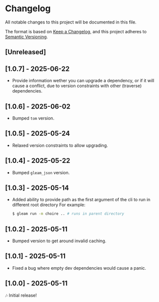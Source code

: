 # Changelog

All notable changes to this project will be documented in this file.

The format is based on [Keep a Changelog](https://keepachangelog.com/en/1.1.0/),
and this project adheres to [Semantic Versioning](https://semver.org/spec/v2.0.0.html).

## [Unreleased]

## [1.0.7] - 2025-06-22

- Provide information wether you can upgrade a dependency, or if it will cause a
  conflict, due to version constraints with other (traverse) dependencies.

## [1.0.6] - 2025-06-02

- Bumped `tom` version.

## [1.0.5] - 2025-05-24

- Relaxed version constraints to allow upgrading.

## [1.0.4] - 2025-05-22

- Bumped `gleam_json` version.

## [1.0.3] - 2025-05-14

- Added ability to provide path as the first argument of the cli to run in different root directory
  For example:
  ```sh
  $ gleam run -m choire .. # runs in parent directory
  ```

## [1.0.2] - 2025-05-11

- Bumped version to get around invalid caching.

## [1.0.1] - 2025-05-11

- Fixed a bug where empty dev dependencies would cause a panic.

## [1.0.0] - 2025-05-11

🎶 Initial release!
